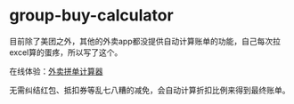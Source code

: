 # group-buy-calculator

目前除了美团之外，其他的外卖app都没提供自动计算账单的功能，自己每次拉excel算的蛋疼，所以写了这个。

在线体验：[外卖拼单计算器](https://chengpeiquan.github.io/group-buy-calculator/)

无需纠结红包、抵扣券等乱七八糟的减免，会自动计算折扣比例来得到最终账单。
